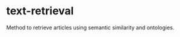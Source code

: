 text-retrieval
==============

Method to retrieve articles using semantic similarity and ontologies.

